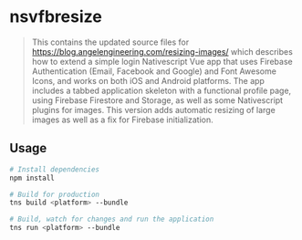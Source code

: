 # nsvfbresize

> This contains the updated source files for https://blog.angelengineering.com/resizing-images/ which describes how to extend a simple login Nativescript Vue app that uses Firebase Authentication (Email, Facebook and Google) and Font Awesome Icons, and works on both iOS and Android platforms. The app includes a tabbed application skeleton with a functional profile page, using Firebase Firestore and Storage, as well as some Nativescript plugins for images. This version adds automatic resizing of large images as well as a fix for Firebase initialization.


## Usage

``` bash
# Install dependencies
npm install

# Build for production
tns build <platform> --bundle

# Build, watch for changes and run the application
tns run <platform> --bundle

```
